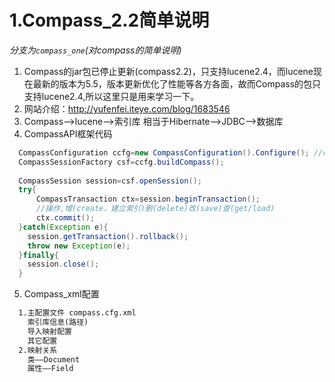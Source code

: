 # 1.Compass_2.2简单说明
*分支为`compass_one`(对compass的简单说明)*
1. Compass的jar包已停止更新(compass2.2)，只支持lucene2.4，而lucene现在最新的版本为5.5，版本更新优化了性能等各方各面，故而Compass的包只支持lucene2.4,所以这里只是用来学习一下。
2. 网站介绍：http://yufenfei.iteye.com/blog/1683546
3. Compass——>lucene——>索引库   相当于Hibernate——>JDBC——>数据库
4. CompassAPI框架代码
```java
  CompassConfiguration ccfg=new CompassConfiguration().Configure(); //compass.cfg.xml
  CompassSessionFactory csf=ccfg.buildCompass();
  
  CompassSession session=csf.openSession();
  try{
      CompassTransaction ctx=session.beginTransaction();
      //操作,增(create，建立索引)删(delete)改(save)查(get/load)
      ctx.commit();
  }catch(Exception e){
  	session.getTransaction().rollback();
  	throw new Exception(e);
  }finally{
  	session.close();
  } 
```
5. Compass_xml配置
```xml
  1.主配置文件 compass.cfg.xml
  	索引库信息(路径)
  	导入映射配置
  	其它配置
  2.映射关系  
 	类——Document
 	属性——Field
```